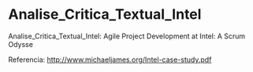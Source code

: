 # Analise_Critica_Textual_Intel

Analise_Critica_Textual_Intel:
Agile Project Development at Intel: A Scrum Odysse

Referencia:
http://www.michaeljames.org/Intel-case-study.pdf
